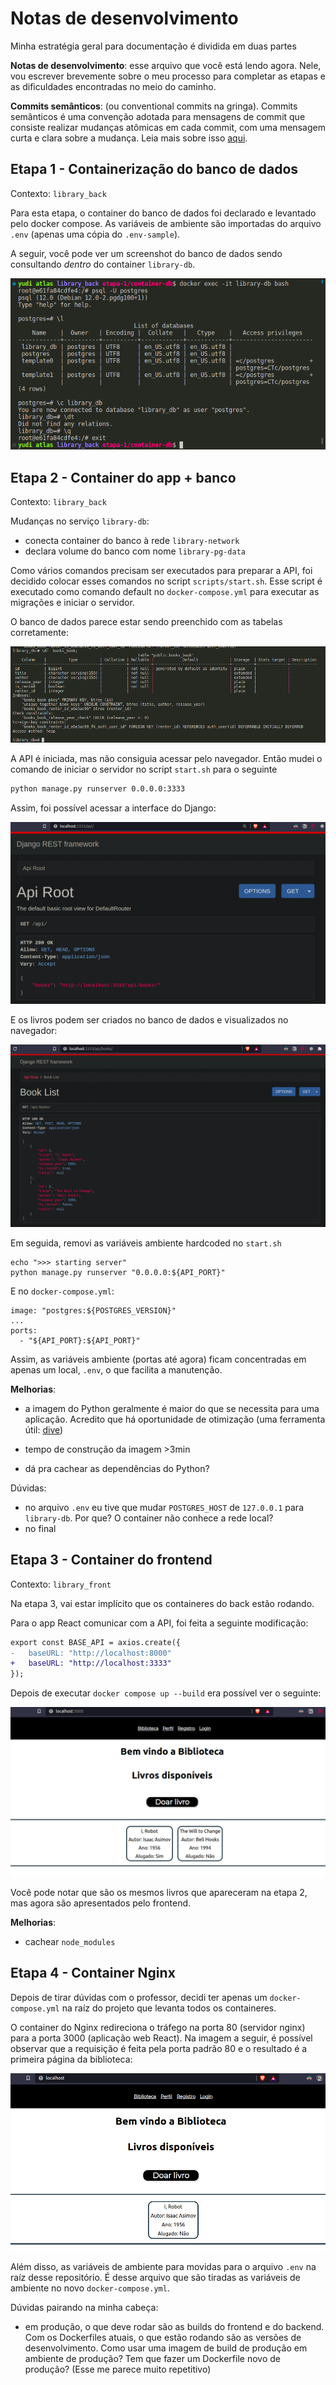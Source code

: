 # Notas de desenvolvimento

Minha estratégia geral para documentação é dividida em duas partes

**Notas de desenvolvimento**: esse arquivo que você está lendo agora. Nele, vou
escrever brevemente sobre o meu processo para completar as etapas e as 
dificuldades encontradas no meio do caminho.

**Commits semânticos**: (ou conventional commits na gringa). Commits semânticos
é uma convenção adotada para mensagens de commit que consiste realizar mudanças
atômicas em cada commit, com uma mensagem curta e clara sobre a mudança. Leia
mais sobre isso [aqui](https://conventionalcommits.org/).


## Etapa 1 - Containerização do banco de dados

Contexto: `library_back`

Para esta etapa, o container do banco de dados foi declarado e levantado pelo
docker compose. As variáveis de ambiente são importadas do arquivo `.env` (apenas 
uma cópia do `.env-sample`).

A seguir, você pode ver um screenshot do banco de dados sendo
consultando _dentro_ do container `library-db`.

![Banco de dados postgres rodando dentro do container](docs/estapa-1.png)


## Etapa 2 - Container do app + banco

Contexto: `library_back`

Mudanças no serviço `library-db`:

- conecta container do banco à rede `library-network`
- declara volume do banco com nome `library-pg-data`

Como vários comandos precisam ser executados para preparar a API, foi decidido
colocar esses comandos no script `scripts/start.sh`. Esse script é executado como
comando default no `docker-compose.yml` para executar as migrações e iniciar o servidor.

O banco de dados parece estar sendo
preenchido com as tabelas corretamente:

![Banco de dados com tabelas](docs/etapa-2-db.png)

A API é iniciada, mas não consiguia acessar pelo navegador. Então mudei o comando de iniciar o servidor no script `start.sh` para o seguinte

```sh
python manage.py runserver 0.0.0.0:3333
```

Assim, foi possível acessar a interface do Django:

![API do django](docs/etapa-2-api-navegador.png)

E os livros podem ser criados no banco de dados e visualizados no navegador:

![Exemplo de livros criados no banco de dados](docs/etapa-2-api-livros.png)

Em seguida, removi as variáveis ambiente hardcoded no `start.sh` 

    echo ">>> starting server"
    python manage.py runserver "0.0.0.0:${API_PORT}"

E no `docker-compose.yml`:

    image: "postgres:${POSTGRES_VERSION}"
    ...
    ports:
      - "${API_PORT}:${API_PORT}"

Assim, as variáveis ambiente (portas até agora) ficam concentradas em apenas
um local, `.env`, o que facilita a manutenção.

**Melhorias**: 

<!-- TODO: fazer essas melhorias aqui -->
- a imagem do Python geralmente é maior do que se necessita para uma aplicação.
Acredito que há oportunidade de otimização (uma ferramenta útil: 
[dive](https://github.com/wagoodman/dive))
<!-- TODO: fazer essas melhorias aqui -->
- tempo de construção da imagem >3min
<!-- TODO: fazer essas melhorias aqui -->
- dá pra cachear as dependências do Python?


Dúvidas:

- no arquivo `.env` eu tive que mudar `POSTGRES_HOST` de `127.0.0.1` 
para `library-db`. Por que? O container não conhece a rede local?
- no final

## Etapa 3 - Container do frontend

Contexto: `library_front`

Na etapa 3, vai estar implícito que os containeres do back estão rodando.

Para o app React comunicar com a API, foi feita a seguinte modificação:

```diff
export const BASE_API = axios.create({
-   baseURL: "http://localhost:8000"
+   baseURL: "http://localhost:3333"
});
```

Depois de executar `docker compose up --build` era possível ver o 
seguinte:

![](docs/etapa-3-livros.png)

Você pode notar que são os mesmos livros que apareceram na etapa 2, mas
agora são apresentados pelo frontend.

**Melhorias**:

- cachear `node_modules`

## Etapa 4 - Container Nginx

Depois de tirar dúvidas com o professor, decidi ter apenas um `docker-compose.yml`
na raíz do projeto que levanta todos os containeres.

O container do Nginx redireciona o tráfego na porta 80 (servidor nginx) para a 
porta 3000 (aplicação web React). Na imagem a seguir, é possível observar que 
a requisição é feita pela porta padrão 80 e o resultado é a primeira página
da biblioteca:

![](docs/etapa-4-nginx.png)

Além disso, as variáveis de ambiente para movidas para o arquivo `.env` na raíz
desse repositório. É desse arquivo que são tiradas as variáveis de ambiente
no novo `docker-compose.yml`.

Dúvidas pairando na minha cabeça:

- em produção, o que deve rodar são as builds do frontend e do backend. Com os
Dockerfiles atuais, o que estão rodando são as versões de desenvolvimento. Como
usar uma imagem de build de produção em ambiente de produção? Tem que fazer um 
Dockerfile novo de produção? (Esse me parece muito repetitivo)
<!-- https://devcenter.heroku.com/articles/local-development-with-docker-compose -->